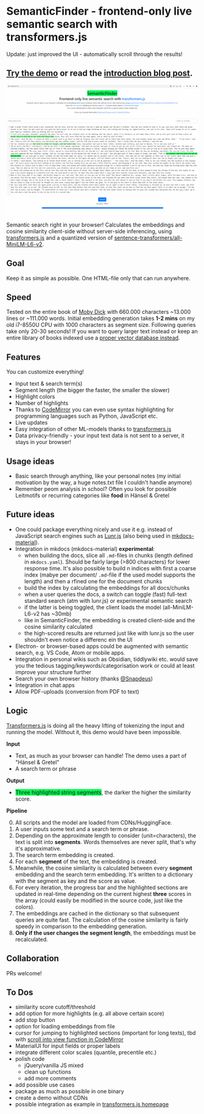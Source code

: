 # SemanticFinder - frontend-only live semantic search with transformers.js

Update: just improved the UI - automatically scroll through the results!

## [Try the demo](https://geo.rocks/semanticfinder/) or read the [introduction blog post](https://geo.rocks/post/semanticfinder-semantic-search-frontend-only/).

![](/SemanticFinder.gif)

Semantic search right in your browser! Calculates the embeddings and cosine similarity client-side without server-side inferencing, using [transformers.js](https://xenova.github.io/transformers.js/) and a quantized version of [sentence-transformers/all-MiniLM-L6-v2](https://huggingface.co/sentence-transformers/all-MiniLM-L6-v2).

## Goal 
Keep it as simple as possible. One HTML-file only that can run anywhere.

## Speed 
Tested on the entire book of [Moby Dick](https://archive.org/stream/mobydickorwhale01melvuoft/mobydickorwhale01melvuoft_djvu.txt) with 660.000 characters ~13.000 lines or ~111.000 words. 
Initial embedding generation takes **1-2 mins** on my old i7-8550U CPU with 1000 characters as segment size. Following queries take only 20-30 seconds! 
If you want to query larger text instead or keep an entire library of books indexed use a [proper vector database instead](https://geo.rocks/post/qdrant-transformers-js-semantic-search/). 

## Features

You can customize everything!

- Input text & search term(s)
- Segment length (the bigger the faster, the smaller the slower)
- Highlight colors 
- Number of highlights
- Thanks to [CodeMirror](https://codemirror.net/) you can even use syntax highlighting for programming languages such as Python, JavaScript etc. 
- Live updates
- Easy integration of other ML-models thanks to [transformers.js](https://xenova.github.io/transformers.js/)
- Data privacy-friendly - your input text data is not sent to a server, it stays in your browser!

## Usage ideas

- Basic search through anything, like your personal notes (my initial motivation by the way, a huge notes.txt file I couldn't handle anymore)
- Remember peom analysis in school? Often you look for possible Leitmotifs or recurring categories like **food** in Hänsel & Gretel

## Future ideas

- One could package everything nicely and use it e.g. instead of JavaScript search engines such as [Lunr.js](https://lunrjs.com/) (also being used in [mkdocs-material](https://squidfunk.github.io/mkdocs-material/setup/setting-up-site-search/)).
- Integration in mkdocs (mkdocs-material) **experimental**:
    - when building the docs, slice all `.md`-files in chunks (length defined in `mkdocs.yaml`). Should be fairly large (>800 characters) for lower response time. It's also possible to build n indices with first a coarse index (mabye per document/ `.md`-file if the used model supports the length) and then a rfined one for the document chunks
    - build the index by calculating the embeddings for all docs/chunks 
    - when a user queries the docs, a switch can toggle (fast) full-text standard search (atm with lunr.js) or experimental semantic search 
    - if the latter is being toggled, the client loads the model (all-MiniLM-L6-v2 has ~30mb) 
    - like in SemanticFinder, the embedding is created client-side and the cosine similarity calculated 
    - the high-scored results are returned just like with lunr.js so the user shouldn't even notice a differenc ein the UI
- Electron- or browser-based apps could be augmented with semantic search, e.g. VS Code, Atom or mobile apps. 
- Integration in personal wikis such as Obsidian, tiddlywiki etc. would save you the tedious tagging/keywords/categorisation work or could at least improve your structure further
- Search your own browser history (thanks [@Snapdeus](https://twitter.com/snapdeus/status/1646233904691413006))
- Integration in chat apps
- Allow PDF-uploads (conversion from PDF to text) 

## Logic 

[Transformers.js](https://xenova.github.io/transformers.js/) is doing all the heavy lifting of tokenizing the input and running the model. Without it, this demo would have been impossible. 

**Input**
- Text, as much as your browser can handle! The demo uses a part of "Hänsel & Gretel" 
- A search term or phrase

**Output**
- <span style="background-color: rgb(0, 255, 81);">Three highlighted string segments</span>, the darker the higher the similarity score.

**Pipeline**

0. All scripts and the model are loaded from CDNs/HuggingFace.
1. A user inputs some text and a search term or phrase.
2. Depending on the approximate length to consider (unit=characters), the text is split into **segments**. Words themselves are never split, that's why it's approximative.
3. The search term embedding is created.
4. For each **segment** of the text, the embedding is created. 
5. Meanwhile, the cosine similarity is calculated between every **segment** embedding and the search term embedding. It's written to a dictionary with the segment as key and the score as value.
6. For every iteration, the progress bar and the highlighted sections are updated in real-time depending on the current highest **three** scores in the array (could easily be modified in the source code, just like the colors).
7. The embeddings are cached in the dictionary so that subsequent queries are quite fast. The calculation of the cosine similarity is fairly speedy in comparison to the embedding generation. 
8. **Only if the user changes the segment length**, the embeddings must be recalculated.  

## Collaboration 
PRs welcome!

## To Dos
- similarity score cutoff/threshold 
- add option for more highlights (e.g. all above certain score)
- add stop button 
- option for loading embeddings from file 
- cursor for jumping to highlighted sections (important for long texts), tbd with [scroll into view function in CodeMirror](https://codemirror.net/doc/manual.html#scrollIntoView)
- MaterialUI for input fields or proper labels
- integrate different color scales (quantile, precentile etc.)
- polish code 
    - jQuery/vanilla JS mixed
    - clean up functions 
    - add more comments
- add possible use cases
- package as much as possible in one binary
- create a demo without CDNs
- possible integration as example in [transformers.js homepage](https://github.com/xenova/transformers.js/issues/84)
